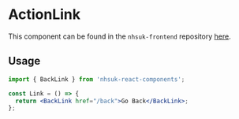 # ActionLink

This component can be found in the `nhsuk-frontend` repository [here](https://github.com/nhsuk/nhsuk-frontend/tree/master/packages/components/back-link).

## Usage

```jsx
import { BackLink } from 'nhsuk-react-components';

const Link = () => {
  return <BackLink href="/back">Go Back</BackLink>;
};
```
